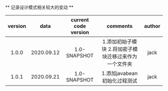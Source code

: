 ** 记录设计模式相关较大的变动 **

| version |    data    |  current code version  | comments | author |
| :-----: |  :-------: |  :------------------:  | :------: | :----: |
|  1.0.0  | 2020.09.12 |       1.0-SNAPSHOT     | 1.添加初始子模块 2.将加密子模块迁移过来作为一个文件夹 | jack |
|  1.0.1  | 2020.09.21 |       1.0-SNAPSHOT     | 1.添加javabean初始化过程测试 | jack |